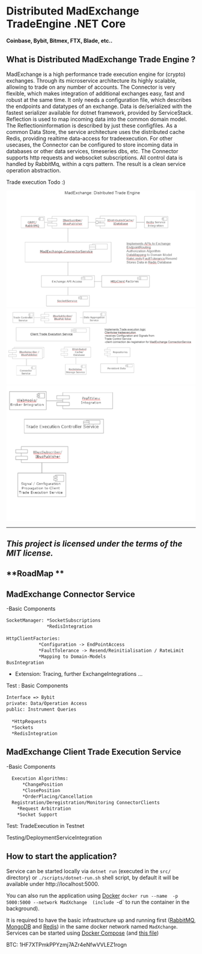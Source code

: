 # Distributed MadExchange TradeEngine .NET Core

**Coinbase, Bybit, Bitmex, FTX, Blade, etc..**

**What is Distributed MadExchange Trade Engine ?**
----------------

MadExchange is a high performance trade execution engine for (crypto) exchanges. Through its microservice architecture its highly scalable, allowing to trade on any number of accounts.
The Connector is very flexible, which makes integration of additional exchanges easy, fast and robust at the same time.
It only needs a configuration file, which describes the endpoints and datatypes of an exchange. 
Data is de/serialized with the fastest serializer available for dotnet framework, provided by ServiceStack. 
Reflection is used to map incoming data into the common domain model. The Reflectioninformation is described by just these configfiles.
As a common Data Store, the service architecture uses the distributed 
cache Redis, providing realtime data-access for tradeexecution. 
For other usecases, the Connector can be configured to store incoming data in databases or other data services, timeseries dbs, etc.
The Connector supports http requests and websocket subscriptions.
All control data is handled by RabbitMq, within a cqrs pattern.
The result is a clean service operation abstraction.

Trade execution
Todo :)

![MadExchange.Connector.Service](/MadExchange.Connector.Service.png)
![MadExchange.TradeExecution.Service](/MadExchange.TradeExecution.Service.png)
![MadExchange.TradeController.Service + DataAggregationService](/MadExchange.Controller.Service+DataAggregation.Service.png)

 ---------------
 *This project is licensed under the terms of the MIT license.*
 ---------------

**RoadMap **
----------------

MadExchange Connector Service
--
  -Basic Components
    
    SocketManager: *SocketSubscriptions
                   *RedisIntegration    
    
    HttpClientFactories: 
                *Configuration -> EndPointAccess                
                *FaultTolerance -> Resend/Reinitialisation / RateLimit                
                *Mapping to Domain-Models                
    BusIntegration
   
  - Extension: Tracing, further ExchangeIntegrations ...
  
Test : Basic Components

    Interface => Bybit
    private: Data/Operation Access
    public: Instrument Queries

      *HttpRequests
      *Sockets
      *RedisIntegration

 

MadExchange Client Trade Execution Service
--
   -Basic Components
      
      Execution Algorithms:
          *ChangePosition
          *ClosePosition
          *OrderPlacing/Cancellation         
      Registration/Deregistration/Monitoring ConnectorClients
        *Request Arbitration
        *Socket Support

  Test: TradeExecution in Testnet


  Testing/DeploymentServiceIntegration
  

**How to start the application?**
----------------

Service can be started locally via `dotnet run` (executed in the `src/` directory) or `./scripts/dotnet-run.sh` shell script, by default it will be available under http://localhost:5000.

You can also run the application using [Docker](https://www.docker.com) `docker run --name  -p 5000:5000 --network MadXchange  (include `-d` to run the container in the background).

It is required to have the basic infrastructure up and running first ([RabbitMQ](https://www.rabbitmq.com), [MongoDB](https://www.mongodb.com) and [Redis](https://redis.io)) in the same docker network named `MadXchange`. Services can be started using [Docker Compose](https://docs.docker.com/compose) (and [this file](https://github.com/diplinfmarkodrews/MadXchange/blob/master/compose/docker-compose-infrastructure.yml)) 

BTC: 1HF7XTPmkPPYzmj7AZr4eNfwVVLEZ1rogn